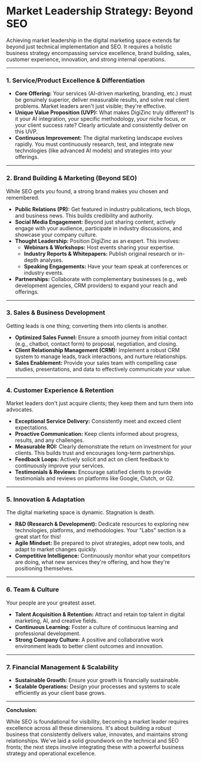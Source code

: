 # Market Leadership Strategy: Beyond SEO

Achieving market leadership in the digital marketing space extends far beyond just technical implementation and SEO. It requires a holistic business strategy encompassing service excellence, brand building, sales, customer experience, innovation, and strong internal operations.

---

### 1. Service/Product Excellence & Differentiation

*   **Core Offering:** Your services (AI-driven marketing, branding, etc.) must be genuinely superior, deliver measurable results, and solve real client problems. Market leaders aren't just visible; they're effective.
*   **Unique Value Proposition (UVP):** What makes DigiZinc truly different? Is it your AI integration, your specific methodology, your niche focus, or your client success rate? Clearly articulate and consistently deliver on this UVP.
*   **Continuous Improvement:** The digital marketing landscape evolves rapidly. You must continuously research, test, and integrate new technologies (like advanced AI models) and strategies into your offerings.

---

### 2. Brand Building & Marketing (Beyond SEO)

While SEO gets you found, a strong brand makes you chosen and remembered.

*   **Public Relations (PR):** Get featured in industry publications, tech blogs, and business news. This builds credibility and authority.
*   **Social Media Engagement:** Beyond just sharing content, actively engage with your audience, participate in industry discussions, and showcase your company culture.
*   **Thought Leadership:** Position DigiZinc as an expert. This involves:
    *   **Webinars & Workshops:** Host events sharing your expertise.
    *   **Industry Reports & Whitepapers:** Publish original research or in-depth analyses.
    *   **Speaking Engagements:** Have your team speak at conferences or industry events.
*   **Partnerships:** Collaborate with complementary businesses (e.g., web development agencies, CRM providers) to expand your reach and offerings.

---

### 3. Sales & Business Development

Getting leads is one thing; converting them into clients is another.

*   **Optimized Sales Funnel:** Ensure a smooth journey from initial contact (e.g., chatbot, contact form) to proposal, negotiation, and closing.
*   **Client Relationship Management (CRM):** Implement a robust CRM system to manage leads, track interactions, and nurture relationships.
*   **Sales Enablement:** Provide your sales team with compelling case studies, presentations, and data to effectively communicate your value.

---

### 4. Customer Experience & Retention

Market leaders don't just acquire clients; they keep them and turn them into advocates.

*   **Exceptional Service Delivery:** Consistently meet and exceed client expectations.
*   **Proactive Communication:** Keep clients informed about progress, results, and any challenges.
*   **Measurable ROI:** Clearly demonstrate the return on investment for your clients. This builds trust and encourages long-term partnerships.
*   **Feedback Loops:** Actively solicit and act on client feedback to continuously improve your services.
*   **Testimonials & Reviews:** Encourage satisfied clients to provide testimonials and reviews on platforms like Google, Clutch, or G2.

---

### 5. Innovation & Adaptation

The digital marketing space is dynamic. Stagnation is death.

*   **R&D (Research & Development):** Dedicate resources to exploring new technologies, platforms, and methodologies. Your "Labs" section is a great start for this!
*   **Agile Mindset:** Be prepared to pivot strategies, adopt new tools, and adapt to market changes quickly.
*   **Competitive Intelligence:** Continuously monitor what your competitors are doing, what new services they're offering, and how they're positioning themselves.

---

### 6. Team & Culture

Your people are your greatest asset.

*   **Talent Acquisition & Retention:** Attract and retain top talent in digital marketing, AI, and creative fields.
*   **Continuous Learning:** Foster a culture of continuous learning and professional development.
*   **Strong Company Culture:** A positive and collaborative work environment leads to better client outcomes and innovation.

---

### 7. Financial Management & Scalability

*   **Sustainable Growth:** Ensure your growth is financially sustainable.
*   **Scalable Operations:** Design your processes and systems to scale efficiently as your client base grows.

---

**Conclusion:**

While SEO is foundational for visibility, becoming a market leader requires excellence across all these dimensions. It's about building a robust business that consistently delivers value, innovates, and maintains strong relationships. We've laid a solid groundwork on the technical and SEO fronts; the next steps involve integrating these with a powerful business strategy and operational excellence.
